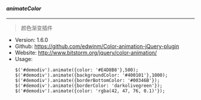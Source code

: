 #### *animateColor*
---
> 颜色渐变插件

* Version: 1.6.0
* Github: https://github.com/edwinm/Color-animation-jQuery-plugin
* Website: http://www.bitstorm.org/jquery/color-animation/
* Usage:
  ```
  $('#demodiv').animate({color: '#E4D8B8'},500);
  $('#demodiv').animate({backgroundColor: '#400101'},1000);
  $('#demodiv').animate({borderBottomColor: '#00346B'});
  $('#demodiv').animate({borderColor: 'darkolivegreen'});
  $('#demodiv').animate({color: 'rgba(42, 47, 76, 0.1)'});
  ```